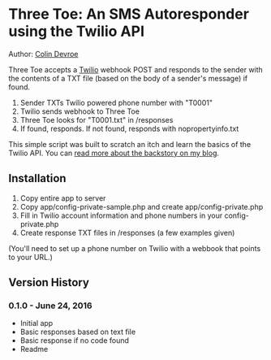 # Three Toe: An SMS Autoresponder using the Twilio API

Author: [Colin Devroe](http://cdevroe.com)

Three Toe accepts a [Twilio](http://twilio.com) webhook POST and responds to the sender with the contents of a TXT file (based on the body of a sender's message) if found.

1. Sender TXTs Twilio powered phone number with "T0001"
2. Twilio sends webhook to Three Toe
3. Three Toe looks for "T0001.txt" in /responses
4. If found, responds. If not found, responds with nopropertyinfo.txt

This simple script was built to scratch an itch and learn the basics of the Twilio API. You can [read more about the backstory on my blog](http://cdevroe.com/2016/06/24/three-toe-a-simple-sms-autoresponder-on-top-of-the-twilio-api/).

## Installation

1. Copy entire app to server
2. Copy app/config-private-sample.php and create app/config-private.php
3. Fill in Twilio account information and phone numbers in your config-private.php
4. Create response TXT files in /responses (a few examples given)

(You'll need to set up a phone number on Twilio with a webbook that points to your URL.)

## Version History

### 0.1.0 - June 24, 2016
  - Initial app
  - Basic responses based on text file
  - Basic response if no code found
  - Readme
